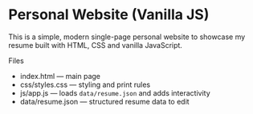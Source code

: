 # Personal Website (Vanilla JS)

This is a simple, modern single-page personal website to showcase my resume built with HTML, CSS and vanilla JavaScript.

Files
- index.html — main page
- css/styles.css — styling and print rules
- js/app.js — loads `data/resume.json` and adds interactivity
- data/resume.json — structured resume data to edit
